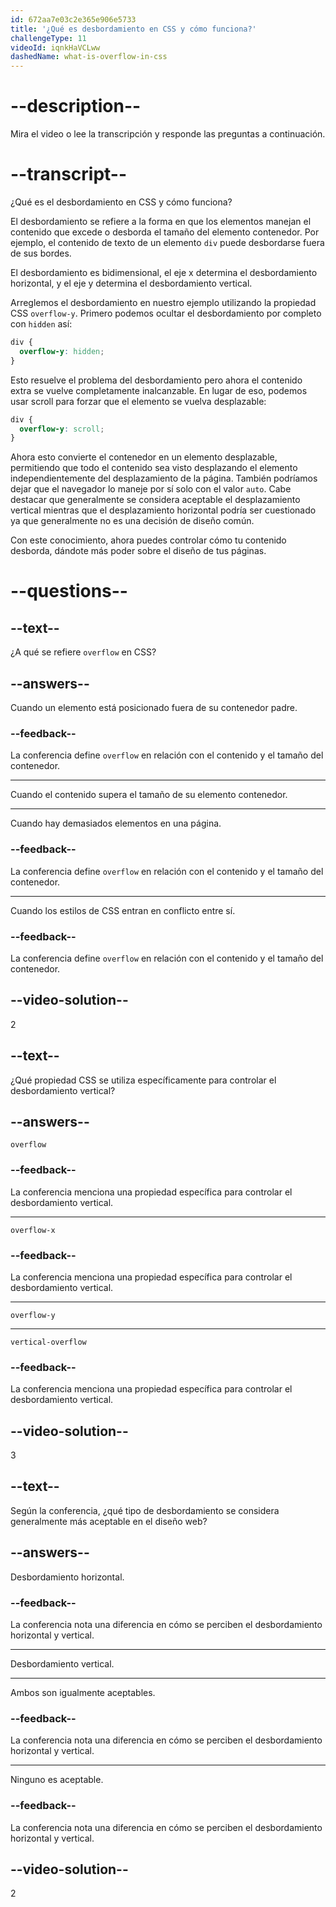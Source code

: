 ```yaml
---
id: 672aa7e03c2e365e906e5733
title: '¿Qué es desbordamiento en CSS y cómo funciona?'
challengeType: 11
videoId: iqnkHaVCLww
dashedName: what-is-overflow-in-css
---
```


# --description--

Mira el video o lee la transcripción y responde las preguntas a continuación.

# --transcript--

¿Qué es el desbordamiento en CSS y cómo funciona?

El desbordamiento se refiere a la forma en que los elementos manejan el contenido que excede o desborda el tamaño del elemento contenedor. Por ejemplo, el contenido de texto de un elemento `div` puede desbordarse fuera de sus bordes.

El desbordamiento es bidimensional, el eje x determina el desbordamiento horizontal, y el eje y determina el desbordamiento vertical.

Arreglemos el desbordamiento en nuestro ejemplo utilizando la propiedad CSS `overflow-y`. Primero podemos ocultar el desbordamiento por completo con `hidden` así:

```css
div {
  overflow-y: hidden;
}
```

Esto resuelve el problema del desbordamiento pero ahora el contenido extra se vuelve completamente inalcanzable. En lugar de eso, podemos usar scroll para forzar que el elemento se vuelva desplazable:

```css
div {
  overflow-y: scroll;
}
```

Ahora esto convierte el contenedor en un elemento desplazable, permitiendo que todo el contenido sea visto desplazando el elemento independientemente del desplazamiento de la página. También podríamos dejar que el navegador lo maneje por sí solo con el valor `auto`. Cabe destacar que generalmente se considera aceptable el desplazamiento vertical mientras que el desplazamiento horizontal podría ser cuestionado ya que generalmente no es una decisión de diseño común.

Con este conocimiento, ahora puedes controlar cómo tu contenido desborda, dándote más poder sobre el diseño de tus páginas.

# --questions--

## --text--

¿A qué se refiere `overflow` en CSS?

## --answers--

Cuando un elemento está posicionado fuera de su contenedor padre.

### --feedback--

La conferencia define `overflow` en relación con el contenido y el tamaño del contenedor.

---

Cuando el contenido supera el tamaño de su elemento contenedor.

---

Cuando hay demasiados elementos en una página.

### --feedback--

La conferencia define `overflow` en relación con el contenido y el tamaño del contenedor.

---

Cuando los estilos de CSS entran en conflicto entre sí.

### --feedback--

La conferencia define `overflow` en relación con el contenido y el tamaño del contenedor.

## --video-solution--

2

## --text--

¿Qué propiedad CSS se utiliza específicamente para controlar el desbordamiento vertical?

## --answers--

`overflow`

### --feedback--

La conferencia menciona una propiedad específica para controlar el desbordamiento vertical.

---

`overflow-x`

### --feedback--

La conferencia menciona una propiedad específica para controlar el desbordamiento vertical.

---

`overflow-y`

---

`vertical-overflow`

### --feedback--

La conferencia menciona una propiedad específica para controlar el desbordamiento vertical.

## --video-solution--

3

## --text--

Según la conferencia, ¿qué tipo de desbordamiento se considera generalmente más aceptable en el diseño web?

## --answers--

Desbordamiento horizontal.

### --feedback--

La conferencia nota una diferencia en cómo se perciben el desbordamiento horizontal y vertical.

---

Desbordamiento vertical.

---

Ambos son igualmente aceptables.

### --feedback--

La conferencia nota una diferencia en cómo se perciben el desbordamiento horizontal y vertical.

---

Ninguno es aceptable.

### --feedback--

La conferencia nota una diferencia en cómo se perciben el desbordamiento horizontal y vertical.

## --video-solution--

2
